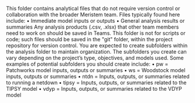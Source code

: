 This folder contains analytical files that do not require version control or collaboration with the broader Meristem team. Files typically found here include:
•	Immediate model inputs or outputs
•	General analysis results or summaries
Any analysis products (.csv, .xlsx) that other team members need to work on should be saved in Teams. This folder is not for scripts or code; such files should be saved in the "git" folder, within the project repository for version control.
You are expected to create subfolders within the analysis folder to maintain organization. The subfolders you create can vary depending on the project’s type, objectives, and models used. Some examples of potential subfolders you should create include:
•	pw = Patchworks model inputs, outputs or summaries
•	ws = Woodstock model inputs, outputs or summaries
•	ntdn = Inputs, outputs, or summaries related to running a netdown
•	tipsy = Inputs, outputs, or summaries related to the TIPSY model
•	vdyp = Inputs, outputs, or summaries related to the VDYP model
